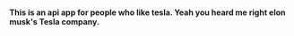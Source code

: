 #### This is an api app for people who like tesla. Yeah you heard me right elon musk's Tesla company.
